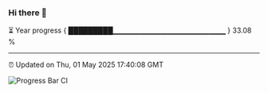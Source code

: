 ### Hi there 👋

⏳ Year progress { █████████▁▁▁▁▁▁▁▁▁▁▁▁▁▁▁▁▁▁▁▁▁ } 33.08 %

---

⏰ Updated on Thu, 01 May 2025 17:40:08 GMT

![Progress Bar CI](https://github.com/IshwaranRudhara/GIT-ACTION/workflows/Progress%20Bar%20CI/badge.svg)
